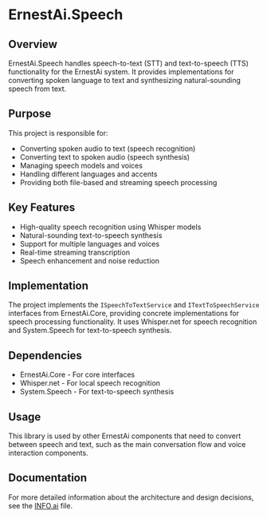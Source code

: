# ErnestAi.Speech

## Overview
ErnestAi.Speech handles speech-to-text (STT) and text-to-speech (TTS) functionality for the ErnestAi system. It provides implementations for converting spoken language to text and synthesizing natural-sounding speech from text.

## Purpose
This project is responsible for:
- Converting spoken audio to text (speech recognition)
- Converting text to spoken audio (speech synthesis)
- Managing speech models and voices
- Handling different languages and accents
- Providing both file-based and streaming speech processing

## Key Features
- High-quality speech recognition using Whisper models
- Natural-sounding text-to-speech synthesis
- Support for multiple languages and voices
- Real-time streaming transcription
- Speech enhancement and noise reduction

## Implementation
The project implements the `ISpeechToTextService` and `ITextToSpeechService` interfaces from ErnestAi.Core, providing concrete implementations for speech processing functionality. It uses Whisper.net for speech recognition and System.Speech for text-to-speech synthesis.

## Dependencies
- ErnestAi.Core - For core interfaces
- Whisper.net - For local speech recognition
- System.Speech - For text-to-speech synthesis

## Usage
This library is used by other ErnestAi components that need to convert between speech and text, such as the main conversation flow and voice interaction components.

## Documentation
For more detailed information about the architecture and design decisions, see the [INFO.ai](./INFO.ai) file.
